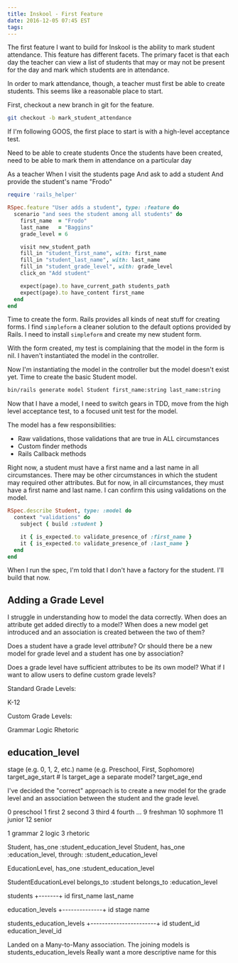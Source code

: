 ```yaml
---
title: Inskool - First Feature
date: 2016-12-05 07:45 EST
tags:
---
```


The first feature I want to build for Inskool is the ability to mark student attendance. This feature has different facets. The primary facet is that each day the teacher can view a list of students that may or may not be present for the day and mark which students are in attendance.

In order to mark attendance, though, a teacher must first be able to create students. This seems like a reasonable place to start.

First, checkout a new branch in git for the feature.

```bash
git checkout -b mark_student_attendance
```

If I'm following GOOS, the first place to start is with a high-level acceptance test.


Need to be able to create students
Once the students have been created, need to be able to mark them in attendance on a particular day

As a teacher
When I visit the students page
And ask to add a student
And provide the student's name "Frodo"


```ruby
require 'rails_helper'

RSpec.feature "User adds a student", type: :feature do
  scenario "and sees the student among all students" do
    first_name  = "Frodo"
    last_name   = "Baggins"
    grade_level = 6

    visit new_student_path
    fill_in "student_first_name", with: first_name
    fill_in "student_last_name", with: last_name
    fill_in "student_grade_level", with: grade_level
    click_on "Add student"

    expect(page).to have_current_path students_path
    expect(page).to have_content first_name
  end
end
```


Time to create the form. Rails provides all kinds of neat stuff for creating forms. I find `simpleform` a cleaner solution to the default options provided by Rails. I need to install `simpleform` and create my new student form.


With the form created, my test is complaining that the model in the form is nil. I haven't instantiated the model in the controller.

Now I'm instantiating the model in the controller but the model doesn't exist yet. Time to create the basic Student model.

```bash
bin/rails generate model Student first_name:string last_name:string
```

Now that I have a model, I need to switch gears in TDD, move from the high level acceptance test, to a focused unit test for the model.

The model has a few responsibilities:

*   Raw validations, those validations that are true in ALL circumstances
*   Custom finder methods
*   Rails Callback methods

Right now, a student must have a first name and a last name in all circumstances. There may be other circumstances in which the student may required other attributes. But for now, in all circumstances, they must have a first name and last name. I can confirm this using validations on the model.

```ruby
RSpec.describe Student, type: :model do
  context "validations" do
    subject { build :student }

    it { is_expected.to validate_presence_of :first_name }
    it { is_expected.to validate_presence_of :last_name }
  end
end
```

When I run the spec, I'm told that I don't have a factory for the student. I'll build that now.

## Adding a Grade Level

I struggle in understanding how to model the data correctly. When does an attribute get added directly to a model? When does a new model get introduced and an association is created between the two of them?

Does a student have a grade level *attribute*? Or should there be a new model for grade level and a student has one by association?

Does a grade level have sufficient attributes to be its own model? What if I want to allow users to define custom grade levels?

Standard Grade Levels:

K-12

Custom Grade Levels:

Grammar
Logic Rhetoric


education_level
-----------
stage (e.g. 0, 1, 2, etc.)
name (e.g. Preschool, First, Sophomore)
target_age_start # Is target_age a separate model?
target_age_end

I've decided the "correct" approach is to create a new model for the grade level and an association between the student and the grade level.


0 preschool
1 first
2 second
3 third
4 fourth
...
9 freshman
10 sophmore
11 junior
12 senior

1 grammar
2 logic
3 rhetoric


Student, has_one :student_education_level
Student, has_one :education_level, through: :student_education_level

EducationLevel, has_one :student_education_level

StudentEducationLevel
belongs_to :student
belongs_to :education_level

students
+-------+
id
first_name
last_name

education_levels
+--------------+
id
stage
name

students_education_levels
+-----------------------+
id
student_id
education_level_id

Landed on a Many-to-Many association.
The joining models is students_education_levels
Really want a more descriptive name for this
